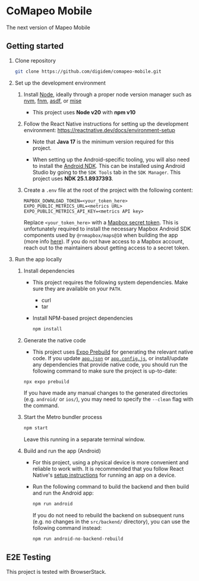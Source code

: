 # CoMapeo Mobile

The next version of Mapeo Mobile

## Getting started

1. Clone repository

   ```sh
   git clone https://github.com/digidem/comapeo-mobile.git
   ```

2. Set up the development environment

   1. Install [Node](https://nodejs.org), ideally through a proper node version manager such as [nvm](https://github.com/nvm-sh/nvm), [fnm](https://github.com/Schniz/fnm), [asdf](https://asdf-vm.com/), or [mise](https://mise.jdx.dev/)

      - This project uses **Node v20** with **npm v10**

   2. Follow the React Native instructions for setting up the development environment: https://reactnative.dev/docs/environment-setup

      - Note that **Java 17** is the minimum version required for this project.

      - When setting up the Android-specific tooling, you will also need to install the [Android NDK](https://developer.android.com/ndk/). This can be installed using Android Studio by going to the `SDK Tools` tab in the `SDK Manager`. This project uses **NDK 25.1.8937393**.

   3. Create a `.env` file at the root of the project with the following content:

      ```
      MAPBOX_DOWNLOAD_TOKEN=<your_token_here>
      EXPO_PUBLIC_METRICS_URL=<metrics URL>
      EXPO_PUBLIC_METRICS_API_KEY=<metrics API key>
      ```

      Replace `<your_token_here>` with a [Mapbox secret token](https://docs.mapbox.com/android/maps/guides/install/#configure-credentials). This is unfortunately required to install the necessary Mapbox Android SDK components used by `@rnmapbox/maps@10` when building the app (more info [here](https://github.com/rnmapbox/maps/blob/v10.0/android/install.md#mapbox-maps-sdk-v10)). If you do not have access to a Mapbox account, reach out to the maintainers about getting access to a secret token.

3. Run the app locally

   1. Install dependencies

      - This project requires the following system dependencies. Make sure they are available on your `PATH`.

        - curl
        - tar

      - Install NPM-based project dependencies

        ```sh
        npm install
        ```

   2. Generate the native code

      - This project uses [Expo Prebuild](https://docs.expo.dev/workflow/prebuild/) for generating the relevant native code. If you update [`app.json`](./app.json) or [`app.config.js`](./app.config.js), or install/update any dependencies that provide native code, you should run the following command to make sure the project is up-to-date:

      ```sh
      npx expo prebuild
      ```

      If you have made any manual changes to the generated directories (e.g. `android/` or `ios/`), you may need to specify the `--clean` flag with the command.

   3. Start the Metro bundler process

      ```sh
      npm start
      ```

      Leave this running in a separate terminal window.

   4. Build and run the app (Android)

      - For this project, using a physical device is more convenient and reliable to work with. It is recommended that you follow React Native's [setup instructions](https://reactnative.dev/docs/running-on-device) for running an app on a device.

      - Run the following command to build the backend and then build and run the Android app:

        ```sh
        npm run android
        ```

        If you do not need to rebuild the backend on subsequent runs (e.g. no changes in the `src/backend/` directory), you can use the following command instead:

        ```sh
        npm run android-no-backend-rebuild
        ```

## E2E Testing

This project is tested with BrowserStack.
